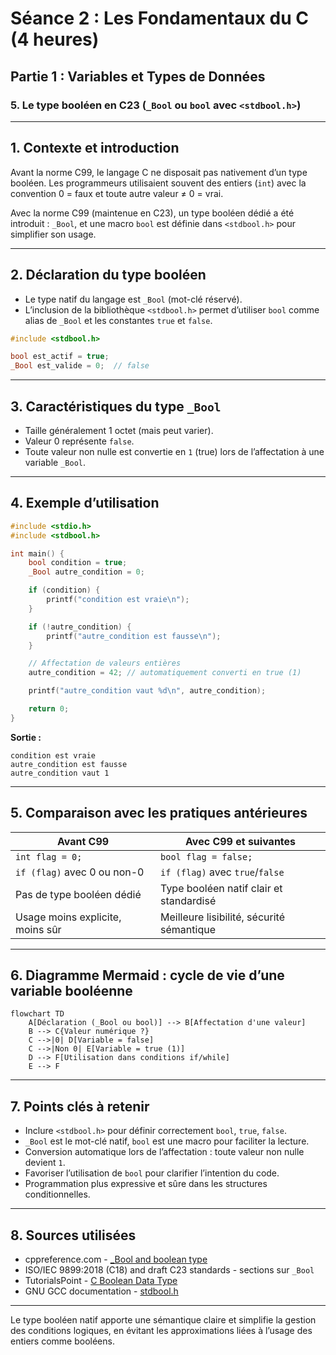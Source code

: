 # Séance 2 : Les Fondamentaux du C (4 heures)

## Partie 1 : Variables et Types de Données

### 5. Le type booléen en C23 (`_Bool` ou `bool` avec `<stdbool.h>`)

---

## 1. Contexte et introduction

Avant la norme C99, le langage C ne disposait pas nativement d’un type booléen. Les programmeurs utilisaient souvent des entiers (`int`) avec la convention 0 = faux et toute autre valeur ≠ 0 = vrai.

Avec la norme C99 (maintenue en C23), un type booléen dédié a été introduit : `_Bool`, et une macro `bool` est définie dans `<stdbool.h>` pour simplifier son usage.

---

## 2. Déclaration du type booléen

- Le type natif du langage est `_Bool` (mot-clé réservé).
- L’inclusion de la bibliothèque `<stdbool.h>` permet d’utiliser `bool` comme alias de `_Bool` et les constantes `true` et `false`.

```c
#include <stdbool.h>

bool est_actif = true;
_Bool est_valide = 0;  // false
```

---

## 3. Caractéristiques du type `_Bool`

- Taille généralement 1 octet (mais peut varier).
- Valeur 0 représente `false`.
- Toute valeur non nulle est convertie en `1` (true) lors de l’affectation à une variable `_Bool`.

---

## 4. Exemple d’utilisation

```c
#include <stdio.h>
#include <stdbool.h>

int main() {
    bool condition = true;
    _Bool autre_condition = 0;

    if (condition) {
        printf("condition est vraie\n");
    }

    if (!autre_condition) {
        printf("autre_condition est fausse\n");
    }

    // Affectation de valeurs entières
    autre_condition = 42; // automatiquement converti en true (1)

    printf("autre_condition vaut %d\n", autre_condition);

    return 0;
}
```

**Sortie :**

```
condition est vraie
autre_condition est fausse
autre_condition vaut 1
```

---

## 5. Comparaison avec les pratiques antérieures

| Avant C99                              | Avec C99 et suivantes                         |
|--------------------------------------|----------------------------------------------|
| `int flag = 0;`                      | `bool flag = false;`                          |
| `if (flag)` avec 0 ou non-0          | `if (flag)` avec `true`/`false`              |
| Pas de type booléen dédié             | Type booléen natif clair et standardisé       |
| Usage moins explicite, moins sûr      | Meilleure lisibilité, sécurité sémantique     |

---

## 6. Diagramme Mermaid : cycle de vie d’une variable booléenne

```mermaid
flowchart TD
    A[Déclaration (_Bool ou bool)] --> B[Affectation d'une valeur]
    B --> C{Valeur numérique ?}
    C -->|0| D[Variable = false]
    C -->|Non 0| E[Variable = true (1)]
    D --> F[Utilisation dans conditions if/while]
    E --> F
```

---

## 7. Points clés à retenir

- Inclure `<stdbool.h>` pour définir correctement `bool`, `true`, `false`.
- `_Bool` est le mot-clé natif, `bool` est une macro pour faciliter la lecture.
- Conversion automatique lors de l’affectation : toute valeur non nulle devient `1`.
- Favoriser l’utilisation de `bool` pour clarifier l’intention du code.
- Programmation plus expressive et sûre dans les structures conditionnelles.

---

## 8. Sources utilisées

- cppreference.com - [_Bool and boolean type](https://en.cppreference.com/w/c/language/_Bool)  
- ISO/IEC 9899:2018 (C18) and draft C23 standards - sections sur `_Bool`  
- TutorialsPoint - [C Boolean Data Type](https://www.tutorialspoint.com/cprogramming/c_boolean_data_type.htm)  
- GNU GCC documentation - [stdbool.h](https://gcc.gnu.org/onlinedocs/cpp/Standard-Predefined-Macros.html)  

---

Le type booléen natif apporte une sémantique claire et simplifie la gestion des conditions logiques, en évitant les approximations liées à l’usage des entiers comme booléens.
